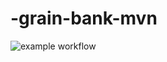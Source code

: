 # -grain-bank-mvn
![example workflow](https://github.com/Marianna3011/-grain-bank-mvn/actions/workflows/ci.yml/badge.svg)

